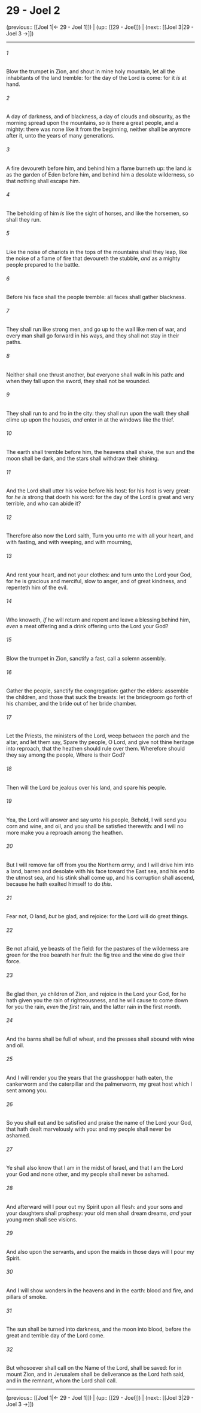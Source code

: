 # 29 - Joel 2

(previous:: [[Joel 1|← 29 - Joel 1]]) | (up:: [[29 - Joel]]) | (next:: [[Joel 3|29 - Joel 3 →]])

***


###### 1 
Blow the trumpet in Zion, and shout in mine holy mountain, let all the inhabitants of the land tremble: for the day of the Lord is come: for it _is_ at hand. 

###### 2 
A day of darkness, and of blackness, a day of clouds and obscurity, as the morning spread upon the mountains, _so is_ there a great people, and a mighty: there was none like it from the beginning, neither shall be anymore after it, unto the years of many generations. 

###### 3 
A fire devoureth before him, and behind him a flame burneth up: the land _is_ as the garden of Eden before him, and behind him a desolate wilderness, so that nothing shall escape him. 

###### 4 
The beholding of him _is_ like the sight of horses, and like the horsemen, so shall they run. 

###### 5 
Like the noise of chariots in the tops of the mountains shall they leap, like the noise of a flame of fire that devoureth the stubble, _and_ as a mighty people prepared to the battle. 

###### 6 
Before his face shall the people tremble: all faces shall gather blackness. 

###### 7 
They shall run like strong men, and go up to the wall like men of war, and every man shall go forward in his ways, and they shall not stay in their paths. 

###### 8 
Neither shall one thrust another, _but_ everyone shall walk in his path: and when they fall upon the sword, they shall not be wounded. 

###### 9 
They shall run to and fro in the city: they shall run upon the wall: they shall clime up upon the houses, _and_ enter in at the windows like the thief. 

###### 10 
The earth shall tremble before him, the heavens shall shake, the sun and the moon shall be dark, and the stars shall withdraw their shining. 

###### 11 
And the Lord shall utter his voice before his host: for his host is very great: for _he is_ strong that doeth his word: for the day of the Lord is great and very terrible, and who can abide it? 

###### 12 
Therefore also now the Lord saith, Turn you unto me with all your heart, and with fasting, and with weeping, and with mourning, 

###### 13 
And rent your heart, and not your clothes: and turn unto the Lord your God, for he is gracious and merciful, slow to anger, and of great kindness, and repenteth him of the evil. 

###### 14 
Who knoweth, _if_ he will return and repent and leave a blessing behind him, _even_ a meat offering and a drink offering unto the Lord your God? 

###### 15 
Blow the trumpet in Zion, sanctify a fast, call a solemn assembly. 

###### 16 
Gather the people, sanctify the congregation: gather the elders: assemble the children, and those that suck the breasts: let the bridegroom go forth of his chamber, and the bride out of her bride chamber. 

###### 17 
Let the Priests, the ministers of the Lord, weep between the porch and the altar, and let them say, Spare thy people, O Lord, and give not thine heritage into reproach, that the heathen should rule over them. Wherefore should they say among the people, Where is their God? 

###### 18 
Then will the Lord be jealous over his land, and spare his people. 

###### 19 
Yea, the Lord will answer and say unto his people, Behold, I will send you corn and wine, and oil, and you shall be satisfied therewith: and I will no more make you a reproach among the heathen. 

###### 20 
But I will remove far off from you the Northern _army_, and I will drive him into a land, barren and desolate with his face toward the East sea, and his end to the utmost sea, and his stink shall come up, and his corruption shall ascend, because he hath exalted himself to do _this_. 

###### 21 
Fear not, O land, _but_ be glad, and rejoice: for the Lord will do great things. 

###### 22 
Be not afraid, ye beasts of the field: for the pastures of the wilderness are green for the tree beareth her fruit: the fig tree and the vine do give their force. 

###### 23 
Be glad then, ye children of Zion, and rejoice in the Lord your God, for he hath given you the rain of righteousness, and he will cause to come down for you the rain, _even_ the _first_ rain, and the latter rain in the first _month_. 

###### 24 
And the barns shall be full of wheat, and the presses shall abound with wine and oil. 

###### 25 
And I will render you the years that the grasshopper hath eaten, the cankerworm and the caterpillar and the palmerworm, my great host which I sent among you. 

###### 26 
So you shall eat and be satisfied and praise the name of the Lord your God, that hath dealt marvelously with you: and my people shall never be ashamed. 

###### 27 
Ye shall also know that I am in the midst of Israel, and that I am the Lord your God and none other, and my people shall never be ashamed. 

###### 28 
And afterward will I pour out my Spirit upon all flesh: and your sons and your daughters shall prophesy: your old men shall dream dreams, _and_ your young men shall see visions. 

###### 29 
And also upon the servants, and upon the maids in those days will I pour my Spirit. 

###### 30 
And I will show wonders in the heavens and in the earth: blood and fire, and pillars of smoke. 

###### 31 
The sun shall be turned into darkness, and the moon into blood, before the great and terrible day of the Lord come. 

###### 32 
But whosoever shall call on the Name of the Lord, shall be saved: for in mount Zion, and in Jerusalem shall be deliverance as the Lord hath said, and in the remnant, whom the Lord shall call.

***

(previous:: [[Joel 1|← 29 - Joel 1]]) | (up:: [[29 - Joel]]) | (next:: [[Joel 3|29 - Joel 3 →]])
